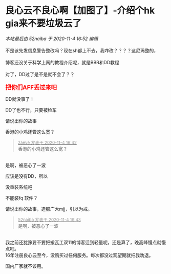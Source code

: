# 良心云不良心啊【加图了】-介绍个hk gia来不要垃圾云了


<i class="pstatus"> 本帖最后由 52naiba 于 2020-11-4 16:52 编辑 </i><br />
<br />
不是该先发信息警告整改吗？现在sh都上不去，我咋改？？？？这尼玛整的，<br />
<br />
博客还没关于科学上网的教程介绍呢，就是BBR和DD教程<br />
<br />
对了，DD过了是不是就不会了？？<br />
<br />
<font color="Red"><strong><font size="4">把你们AFF丢过来吧</font></strong></font><br />
<img id="aimg_Xczba" onclick="zoom(this, this.src, 0, 0, 0)" class="zoom" src="https://kyun.ltyuanfang.cn/tc/2020/11/04/c5b0896a5a4ba.png" onmouseover="img_onmouseoverfunc(this)" onload="thumbImg(this)" border="0" alt="" />

DD就没事了！

DD了也不行，只要被检车

请说出你的故事

香港的小鸡还管这么宽？<img id="aimg_oNi99" onclick="zoom(this, this.src, 0, 0, 0)" class="zoom" src="https://cdn.jsdelivr.net/gh/hishis/forum-master/public/images/patch.gif" onmouseover="img_onmouseoverfunc(this)" onload="thumbImg(this)" border="0" alt="" />

<div class="quote"><blockquote><font size="2"><a href="https://www.hostloc.com/forum.php?mod=redirect&amp;goto=findpost&amp;pid=9402405&amp;ptid=762403" target="_blank"><font color="#999999">zaeve 发表于 2020-11-4 16:42</font></a></font><br />
香港的小鸡还管这么宽？</blockquote></div><br />
是啊，被恶心了一波

应该是没有DD，所以

没重装系统吧

不能装fq 软件？<br />


请说出你的故事，造服广大mjj，引以为戒。

<div class="quote"><blockquote><font size="2"><a href="https://www.hostloc.com/forum.php?mod=redirect&amp;goto=findpost&amp;pid=9402413&amp;ptid=762403" target="_blank"><font color="#999999">52naiba 发表于 2020-11-4 16:43</font></a></font><br />
是啊，被恶心了一波</blockquote></div><br />
我之前还犹豫要不要把搬瓦工双11的博客迁到轻量呢，还是算了，晚高峰慢点就慢点吧。<br />
16年注册良心云至今，没购买过任何服务。每次都没过观望期就把我劝退。<img id="aimg_yFkns" onclick="zoom(this, this.src, 0, 0, 0)" class="zoom" src="https://cdn.jsdelivr.net/gh/hishis/forum-master/public/images/patch.gif" onmouseover="img_onmouseoverfunc(this)" onload="thumbImg(this)" border="0" alt="" />

国内厂家就不该用。
